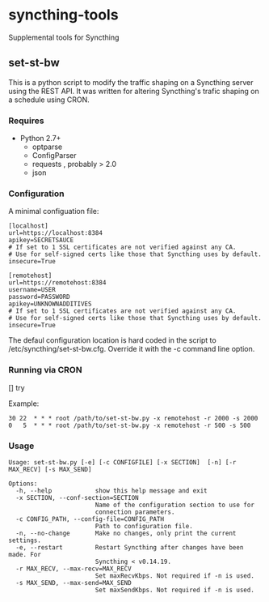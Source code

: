 # syncthing-tools
Supplemental tools for Syncthing

## set-st-bw
This is a python script to modify the traffic shaping on a Syncthing server
using the REST API.  It was written for altering Syncthing's trafic shaping on a
schedule using CRON.

### Requires
* Python 2.7+
  * optparse
  * ConfigParser
  * requests , probably > 2.0
  * json


### Configuration
A minimal configuation file:
```
[localhost]
url=https://localhost:8384
apikey=SECRETSAUCE
# If set to 1 SSL certificates are not verified against any CA.
# Use for self-signed certs like those that Syncthing uses by default.
insecure=True

[remotehost]
url=https://remotehost:8384
username=USER
password=PASSWORD
apikey=UNKNOWNADDITIVES
# If set to 1 SSL certificates are not verified against any CA.
# Use for self-signed certs like those that Syncthing uses by default.
insecure=True
```
The defaul configuration location is hard coded in the script to
/etc/syncthing/set-st-bw.cfg. Override it with the -c command line option.

### Running via CRON

[] try

Example:
```
30 22  * * * root /path/to/set-st-bw.py -x remotehost -r 2000 -s 2000
0   5  * * * root /path/to/set-st-bw.py -x remotehost -r 500 -s 500
```


### Usage
```
Usage: set-st-bw.py [-e] [-c CONFIGFILE] [-x SECTION]  [-n] [-r MAX_RECV] [-s MAX_SEND]

Options:
  -h, --help            show this help message and exit
  -x SECTION, --conf-section=SECTION
                        Name of the configuration section to use for
                        connection parameters.
  -c CONFIG_PATH, --config-file=CONFIG_PATH
                        Path to configuration file.
  -n, --no-change       Make no changes, only print the current settings.
  -e, --restart         Restart Syncthing after changes have been made. For
                        Syncthing < v0.14.19.
  -r MAX_RECV, --max-recv=MAX_RECV
                        Set maxRecvKbps. Not required if -n is used.
  -s MAX_SEND, --max-send=MAX_SEND
                        Set maxSendKbps. Not required if -n is used.

```
